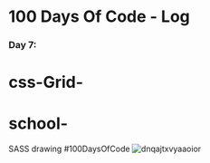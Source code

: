 
# 100 Days Of Code - Log

### Day 7: 
# css-Grid-
# school-
SASS drawing #100DaysOfCode 
![dnqajtxvyaaoior](https://user-images.githubusercontent.com/28660530/45662248-0f10ef00-bb3c-11e8-9ca5-836ba2719bd7.jpg)
